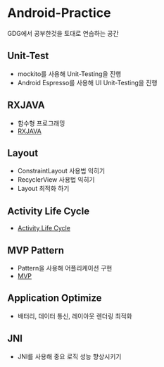 ﻿# Android-Practice

GDG에서 공부한것을 토대로 연습하는 공간

## Unit-Test
* mockito를 사용해 Unit-Testing을 진행
* Android Espresso를 사용해 UI Unit-Testing을 진행

## RXJAVA
* 함수형 프로그래밍
* [RXJAVA](https://github.com/KimBoWoon/Android-Practice/tree/master/RXJAVA)

## Layout
* ConstraintLayout 사용법 익히기
* RecyclerView 사용법 익히기
* Layout 최적화 하기

## Activity Life Cycle
* [Activity Life Cycle](https://github.com/KimBoWoon/Android-Practice/tree/master/Activity%20Life%20Cycle)

## MVP Pattern
* Pattern을 사용해 어플리케이션 구현
* [MVP](https://github.com/KimBoWoon/Android-Practice/tree/master/MVP)

## Application Optimize
* 배터리, 데이터 통신, 레이아웃 렌더링 최적화

## JNI
* JNI를 사용해 중요 로직 성능 향상시키기
